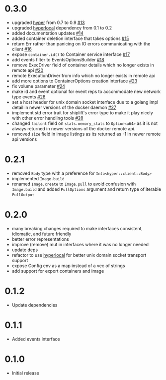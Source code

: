 # 0.3.0

* upgraded [hyper](https://github.com/hyperium/hyper/) from 0.7 to 0.9 [#13](https://github.com/softprops/shiplift/pull/29)
* upgraded [hyperlocal](https://github.com/softprops/hyperlocal) dependency from 0.1 to 0.2
* added documentation updates [#14](https://github.com/softprops/shiplift/pull/14)
* added container deletion interface that takes options [#15](https://github.com/softprops/shiplift/pull/15)
* return Err rather than panicing on IO errors communicating with the client [#16](https://github.com/softprops/shiplift/pull/16)
* expose `container.id()` to Container service interface [#17](https://github.com/softprops/shiplift/pull/17/files)
* add events filter to EventsOptionsBuilder [#18](https://github.com/softprops/shiplift/pull/18)
* remove ExecDriver field of container details which no longer exists in remote api [#20](https://github.com/softprops/shiplift/pull/20)
* remote ExecutionDriver from info which no longer exists in remote api
* add more options to ContainerOptions creation interface [#23](https://github.com/softprops/shiplift/pull/23)
* fix volume parameter [#24](https://github.com/softprops/shiplift/pull/24)
* make id and event optional for event reps to accommodate new network type events [#26](https://github.com/softprops/shiplift/pull/26)
* set a host header for unix domain socket interface due to a golang impl detail in newer versions of the docker daemon [#27](https://github.com/softprops/shiplift/pull/27)
* implement std error trait for shiplift's error type to make it play nicely with other error handling tools  [#28](https://github.com/softprops/shiplift/pull/28)
* changed `failcnt` field on `stats.memory_stats` to `Option<u64>` as it is not always returned in newer versions of the docker remote api.
* removed `size` field in image listings as its returned as -1 in newer remote api versions

# 0.2.1

* removed `Body` type with a preference for `Into<hyper::client::Body>`
* implemented `Image.build`
* renamed `Image.create` to `Image.pull` to avoid confusion with `Image.build` and added `PullOptions` argument and return type of iterable `PullOutput`

# 0.2.0

* many breaking changes required to make interfaces consistent, idiomatic, and future friendly
* better error representations
* improve (remove) mut in interfaces where it was no longer needed
* update deps
* refactor to use [hyperlocal](https://github.com/softprops/hyperlocal) for better unix domain socket transport support
* expose Config env as a map instead of a vec of strings
* add support for export containers and image

# 0.1.2

* Update dependencies

# 0.1.1

* Added events interface

# 0.1.0

* Initial release
